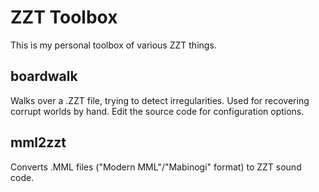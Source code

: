 # ZZT Toolbox

This is my personal toolbox of various ZZT things.

## boardwalk

Walks over a .ZZT file, trying to detect irregularities. Used for recovering corrupt worlds by hand. Edit the source code for configuration 
options.

## mml2zzt

Converts .MML files ("Modern MML"/"Mabinogi" format) to ZZT sound code.
